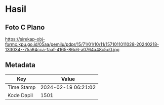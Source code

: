 # Hasil

## Foto C Plano

https://sirekap-obj-formc.kpu.go.id/05aa/pemilu/pdpr/15/71/01/10/11/1571011011028-20240218-133034--75a94cca-1aaf-4165-86c6-a0764a48c5c0.jpg


## Metadata

| Key        | Value               |
| ---------- | ------------------- |
| Time Stamp | 2024-02-19 06:21:02 |
| Kode Dapil | 1501                |



